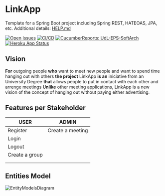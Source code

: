 # LinkApp

Template for a Spring Boot project including Spring REST, HATEOAS, JPA, etc. Additional details: [HELP.md](HELP.md)

[![Open Issues](https://img.shields.io/github/issues-raw/UdL-EPS-SoftArch/LinkApp-API?logo=github)](https://github.com/orgs/UdL-EPS-SoftArch/projects/14)
[![CI/CD](https://github.com/UdL-EPS-SoftArch/LinkApp-API/actions/workflows/ci-cd.yml/badge.svg)](https://github.com/UdL-EPS-SoftArch/LinkApp-API/actions)
[![CucumberReports: UdL-EPS-SoftArch](https://messages.cucumber.io/api/report-collections/faed8ca5-e474-4a1a-a72a-b8e2a2cd69f0/badge)](https://reports.cucumber.io/report-collections/faed8ca5-e474-4a1a-a72a-b8e2a2cd69f0)
[![Heroku App Status](https://heroku-shields.herokuapp.com/linkapp-api)](https://linkapp-api.herokuapp.com)

## Vision

**For** outgoing people **who** want to meet new people and want to spend time hanging out with others
**the project** LinkApp **is an** iniciative from an University Degree
**that** allows people to put in contact with each other and arrenge meetings
**Unlike** other meeting applications, LinkApp is a new vision of the concept of hanging out without paying either advertising.

## Features per Stakeholder

| USER           | ADMIN            |
|----------------|------------------|
| Register       | Create a meeting |
| Login          |                  |
| Logout         |                  |
| Create a group |                  |
|                |                  |
|                |                  |

## Entities Model

![EntityModelsDiagram](http://www.plantuml.com/plantuml/svg/5SqnhW8X40RW_ftYUG2OtcefjZ1Paqqs7W1X528CPFY9rrUhh_oM0Q-OjVoTieGo8qyj_mdeuqoa_csV6MdUvs0DJS026rgbMzpCkX_cQ0yu3OcsB2_Nkt7xXQeVOALLa95vN5laOlilMLZYrmy0?v1)

